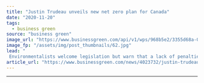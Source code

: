 ```yaml
---
title: "Justin Trudeau unveils new net zero plan for Canada"
date: "2020-11-20"
tags: 
  - business green
source: "business green"
image_url: "https://www.businessgreen.com/api/v1/wps/968b5e2/3355d68a-0537-4bad-86ca-e728f738ef7b/3/shubham-sharan-oa7OyUqNs5E-unsplash-185x114.jpg"
image_fp: "/assets/img/post_thumbnails/62.jpg"
lead: "
 Environmentalists welcome legislation but warn that a lack of penalties for failing to meet targets must be addressed as landmark bill makes its way through legislative process ..."
article_url: "https://www.businessgreen.com/news/4023732/justin-trudeau-unveils-net-zero-plan-canada"
---
```


---
